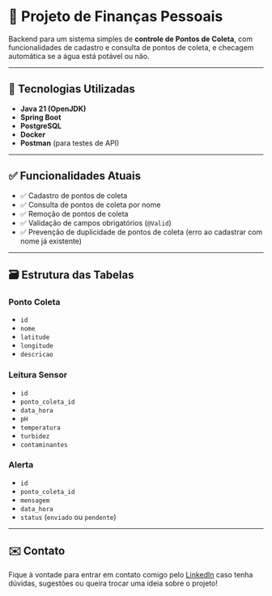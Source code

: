 # 💸 Projeto de Finanças Pessoais

Backend para um sistema simples de **controle de Pontos de Coleta**, com funcionalidades de cadastro e consulta de pontos de coleta, e checagem automática se a água está potável ou não.

---

## 🚀 Tecnologias Utilizadas

- **Java 21 (OpenJDK)**
- **Spring Boot**
- **PostgreSQL**
- **Docker**
- **Postman** (para testes de API)

---

## ✅ Funcionalidades Atuais

- ✅ Cadastro de pontos de coleta 
- ✅ Consulta de pontos de coleta por nome  
- ✅ Remoção de pontos de coleta  
- ✅ Validação de campos obrigatórios (`@Valid`)  
- ✅ Prevenção de duplicidade de pontos de coleta (erro ao cadastrar com nome já existente)  


---

## 🗃️ Estrutura das Tabelas

### Ponto Coleta
- `id`
- `nome`
- `latitude`
- `longitude`
- `descricao`

### Leitura Sensor
- `id`
- `ponto_coleta_id`
- `data_hora`
- `pH`
- `temperatura`
- `turbidez`
- `contaminantes`

### Alerta
- `id`
- `ponto_coleta_id`
- `mensagem`
- `data_hora`
- `status` (`enviado` ou `pendente`)
---

## ✉️ Contato

Fique à vontade para entrar em contato comigo pelo [LinkedIn](https://www.linkedin.com/in/pedrohjacinto) caso tenha dúvidas, sugestões ou queira trocar uma ideia sobre o projeto!
